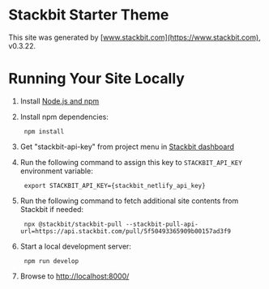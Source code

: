 # Stackbit Starter Theme

This site was generated by [www.stackbit.com](https://www.stackbit.com), v0.3.22.

# Running Your Site Locally

1. Install [Node.js and npm](https://nodejs.org/en/)

1. Install npm dependencies:

        npm install

1. Get "stackbit-api-key" from project menu in [Stackbit dashboard](https://app.stackbit.com/dashboard)

1. Run the following command to assign this key to `STACKBIT_API_KEY` environment variable:

        export STACKBIT_API_KEY={stackbit_netlify_api_key}

1. Run the following command to fetch additional site contents from Stackbit if needed:

        npx @stackbit/stackbit-pull --stackbit-pull-api-url=https://api.stackbit.com/pull/5f50493365909b00157ad3f9

1. Start a local development server:

        npm run develop

1. Browse to [http://localhost:8000/](http://localhost:8000/)

